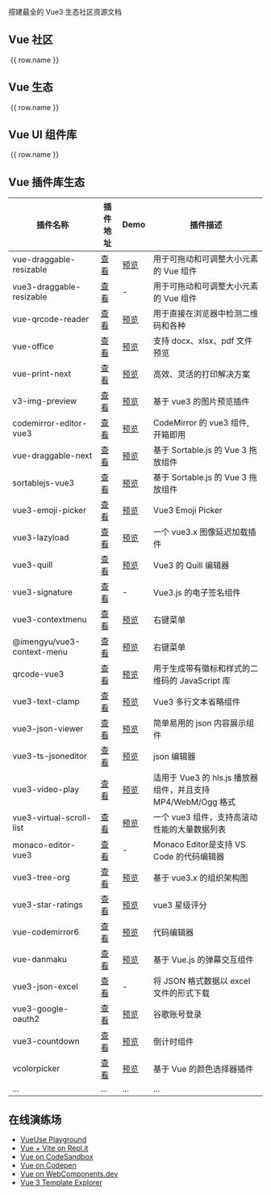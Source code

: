 搭建最全的 Vue3 生态社区资源文档

## Vue 社区

<script setup>
import { ref } from 'vue'

const count = ref([
  { name: 'Vue.js', icon: 'https://router.vuejs.org/logo.svg', url: 'https://cn.vuejs.org/guide/essentials/application' },
  { name: 'Vue Router', icon: 'https://router.vuejs.org/logo.svg', url: 'https://router.vuejs.org/zh/introduction.html' },
  { name: 'Pinia', icon: 'https://pinia.web3doc.top/logo.svg', url: 'https://pinia.web3doc.top/introduction.html' },
  { name: 'Persistedstate', icon: 'https://prazdevs.github.io/pinia-plugin-persistedstate/logo-dark.svg', url: 'https://prazdevs.github.io/pinia-plugin-persistedstate/zh/guide/' },
  { name: 'Vite', icon: 'https://cn.vitejs.dev/logo.svg', url: 'https://cn.vitejs.dev/guide/#trying-vite-online' },
  { name: 'VueUse', icon: 'https://vueuse.nodejs.cn/favicon.svg', url: 'https://vueuse.nodejs.cn/' },
  { name: 'Nuxt JS', icon: 'https://www.nuxtjs.cn/icon.png', url: 'https://www.nuxtjs.cn/guide/installation' },
])


const count2 = ref([
  { name: 'Vue.js挑战', icon: 'https://router.vuejs.org/logo.svg', url: 'https://cn-vuejs-challenges.netlify.app/' },
  { name: 'Vue.js Examples', icon: 'https://vuejsexamples.com/assets/vue.png', url: 'https://vuejsexamples.com/' },
  { name: 'Vue 3 备忘清单', icon: 'https://wangchujiang.com/reference/icons/touch-icon-iphone.png', url: 'https://quickref.cn/docs/vue.html' },
])

const count3 = ref([
  { name: 'Ant Design Vue', icon: 'https://next.antdv.com/assets/logo.1ef800a8.svg', url: 'https://antdv.com/docs/vue/introduce-cn/' },
  { name: 'Element Plus', icon: 'https://element-plus.org/images/element-plus-logo-small.svg', url: 'https://element-plus.org/zh-CN/' },
  { name: 'Vue Amazing UI', icon: 'https://themusecatcher.github.io/vue-amazing-ui/amazing-logo.svg', url: 'https://themusecatcher.github.io/vue-amazing-ui/' },
  { name: 'Naive UI', icon: 'https://www.naiveui.com/assets/naivelogo-BdDVTUmz.svg', url: 'https://www.naiveui.com/zh-CN/os-theme' },
  { name: 'Vant', icon: 'https://fastly.jsdelivr.net/npm/@vant/assets/logo.png', url: 'https://vant-ui.github.io/vant/#/zh-CN/home' },
  { name: 'VARLET', icon: 'https://varlet-varletjs.vercel.app/varlet_icon.png', url: 'https://varlet-varletjs.vercel.app/#/zh-CN/index' },
  { name: 'TDesign', icon: 'https://static.tdesign.tencent.com/favicon.ico', url: 'https://tdesign.tencent.com/vue-next/getting-started' },
  { name: 'Vuetify 3', icon: 'https://vuetifyjs.com/favicon.ico', url: 'https://vuetifyjs.com/zh-Hans/getting-started/installation/#section-5b8988c5' },
  { name: 'Primevue', icon: 'https://primevue.org/favicon.ico', url: 'https://primevue.org/vite' },
  { name: 'View Design', icon: 'https://file.iviewui.com/view-design-logo.png', url: 'https://www.iviewui.com/view-ui-plus/guide/introduce' },
  { name: 'Radix Vue', icon: 'https://www.radix-vue.com/logo.svg', url: 'https://www.radix-vue.com/' },
  { name: 'Quasar', icon: 'https://cdn.quasar.dev/logo-v2/svg/logo-dark.svg', url: 'https://quasar.dev/start/quick-start' },
  { name: 'iDux', icon: '  https://idux.site/icons/logo.svg', url: 'https://idux.site/docs/introduce/zh' },
  { name: 'Vue DevUI', icon: 'https://vue-devui.github.io/assets/logo.svg', url: 'https://vue-devui.github.io/' },
])

const goPage = (url) => {
  window.open(url)
}

</script>

<div :class="$style.main">
  <div :class="$style.card" v-for="(row, key) in count" @click="goPage(row.url)">
    <img :src="row.icon" :class="$style.icon">
    <span :class="$style.text">{{ row.name }}</span>
  </div>
</div>

## Vue 生态

<div :class="$style.main">
  <div :class="$style.card" v-for="(row, key) in count2" @click="goPage(row.url)">
    <img :src="row.icon" :class="$style.icon">
    <span :class="$style.text">{{ row.name }}</span>
  </div>
</div>

## Vue UI 组件库

<div :class="$style.main">
  <div :class="$style.card" v-for="(row, key) in count3" @click="goPage(row.url)">
    <img :src="row.icon" :class="$style.icon">
    <span :class="$style.text">{{ row.name }}</span>
  </div>
</div>

## Vue 插件库生态

| 插件名称                   | 插件地址                                                         | Demo                                                                 | 插件描述                                                     |
| -------------------------- | ---------------------------------------------------------------- | -------------------------------------------------------------------- | ------------------------------------------------------------ |
| vue-draggable-resizable    | [查看](https://www.npmjs.com/package/vue-draggable-resizable)    | [预览](https://mauricius.github.io/vue-draggable-resizable)          | 用于可拖动和可调整大小元素的 Vue 组件                        |
| vue3-draggable-resizable   | [查看](https://www.npmjs.com/package/vue3-draggable-resizable)   | -                                                                    | 用于可拖动和可调整大小元素的 Vue 组件                        |
| vue-qrcode-reader          | [查看](https://github.com/gruhn/vue-qrcode-reader)               | [预览](https://gruhn.github.io/vue-qrcode-reader/)                   | 用于直接在浏览器中检测二维码和各种                           |
| vue-office                 | [查看](https://github.com/501351981/vue-office)                  | [预览](https://501351981.github.io/vue-office/examples/docs/)        | 支持 docx、xlsx、pdf 文件预览                                |
| vue-print-next             | [查看](https://www.npmjs.com/package/vue-print-next)             | [预览](https://alexpang.cn/vue-print-next/docs/)                     | 高效、灵活的打印解决方案                                     |
| v3-img-preview             | [查看](https://www.npmjs.com/package/v3-img-preview)             | [预览](https://alfred-skyblue.github.io/v3-img-preview)              | 基于 vue3 的图片预览插件                                     |
| codemirror-editor-vue3     | [查看](https://www.npmjs.com/package/codemirror-editor-vue3)     | [预览](https://rennzhang.github.io/codemirror-editor-vue3/zh-CN/)    | CodeMirror 的 vue3 组件, 开箱即用                            |
| vue-draggable-next         | [查看](https://www.npmjs.com/package/codemirror-editor-vue3)     | [预览](https://vue-draggable-next.vercel.app)                        | 基于 Sortable.js 的 Vue 3 拖放组件                           |
| sortablejs-vue3            | [查看](https://www.npmjs.com/package/sortablejs-vue3)            | [预览](https://sortablejs-vue3.maxleiter.com/)                       | 基于 Sortable.js 的 Vue 3 拖放组件                           |
| vue3-emoji-picker          | [查看](https://www.npmjs.com/package/vue3-emoji-picker)          | [预览](https://codesandbox.io/p/github/delowardev/vue3-emoji-picker) | Vue3 Emoji Picker                                            |
| vue3-lazyload              | [查看](https://www.npmjs.com/package/vue3-lazyload)              | [预览](https://murongg.github.io/vue3-lazyload/)                     | 一个 vue3.x 图像延迟加载插件                                 |
| vue3-quill                 | [查看](https://www.npmjs.com/package/vue3-quill)                 | [预览](https://flyween.github.io/vue3-quill)                         | Vue3 的 Quill 编辑器                                         |
| vue3-signature             | [查看](https://www.npmjs.com/package/vue3-signature)             | -                                                                    | Vue3.js 的电子签名组件                                       |
| vue3-contextmenu           | [查看](https://www.npmjs.com/package/vue3-contextmenu)           | [预览](https://hunlongyu.github.io/vue3-contextmenu)                 | 右键菜单                                                     |
| @imengyu/vue3-context-menu | [查看](https://www.npmjs.com/package/@imengyu/vue3-context-menu) | [预览](https://docs.imengyu.top/vue3-context-menu-docs/en/)          | 右键菜单                                                     |
| qrcode-vue3                | [查看](https://www.npmjs.com/package/qrcode-vue3)                | [预览](https://qrcode-vue3-sample.vercel.app/)                       | 用于生成带有徽标和样式的二维码的 JavaScript 库               |
| vue3-text-clamp            | [查看](https://www.npmjs.com/package/vue3-text-clamp)            | [预览](https://sherwinshen.github.io/vue3-text-clamp/)               | Vue3 多行文本省略组件                                        |
| vue3-json-viewer           | [查看](https://www.npmjs.com/package/vue3-json-viewer)           | [预览](https://vjv-doc-qiuquanwu.vercel.app/)                        | 简单易用的 json 内容展示组件                                 |
| vue3-ts-jsoneditor         | [查看](https://www.npmjs.com/package/vue3-ts-jsoneditor)         | [预览](https://bestkolobok.github.io/vue3-jsoneditor/)               | json 编辑器                                                  |
| vue3-video-play            | [查看](https://www.npmjs.com/package/vue3-video-play)            | [预览](https://codelife.cc/vue3-video-play/)                         | 适用于 Vue3 的 hls.js 播放器组件，并且支持 MP4/WebM/Ogg 格式 |
| vue3-virtual-scroll-list   | [查看](https://www.npmjs.com/package/vue3-virtual-scroll-list)   | [预览](https://vue3-virtual-scroll-list-examples-xi.vercel.app)      | 一个 vue3 组件，支持高滚动性能的大量数据列表                 |
| monaco-editor-vue3         | [查看](https://www.npmjs.com/package/monaco-editor-vue3)         | -                                                                    | Monaco Editor<MonacoEditor/>是支持 VS Code 的代码编辑器      |
| vue3-tree-org              | [查看](https://www.npmjs.com/package/vue3-tree-org)              | [预览](https://sangtian152.github.io/vue3-tree-org/)                 | 基于 vue3.x 的组织架构图                                     |
| vue3-star-ratings          | [查看](https://www.npmjs.com/package/vue3-star-ratings)          | [预览](https://vue3-star-ratings.netlify.app/demo)                   | vue3 星级评分                                                |
| vue-codemirror6            | [查看](https://www.npmjs.com/package/vue-codemirror6)            | [预览](https://logue.dev/vue-codemirror6/)                           | 代码编辑器                                                   |
| vue-danmaku                | [查看](https://www.npmjs.com/package/vue3-danmaku)               | [预览](https://hellodigua.github.io/vue-danmaku/)                    | 基于 Vue.js 的弹幕交互组件                                   |
| vue3-json-excel            | [查看](https://www.npmjs.com/package/vue3-json-excel)            | -                                                                    | 将 JSON 格式数据以 excel 文件的形式下载                      |
| vue3-google-oauth2         | [查看](https://www.npmjs.com/package/vue3-google-oauth2)         | [预览](https://boring-lamport-199b25.netlify.app/)                   | 谷歌账号登录                                                 |
| vue3-countdown             | [查看](https://www.npmjs.com/package/vue3-countdown)             | [预览](https://wuanrin.github.io/vue3-countdown)                     | 倒计时组件                                                   |
| vcolorpicker               | [查看](https://www.npmjs.com/package/vcolorpicker)               | [预览](http://vue-color-picker.rxshc.com/)                           | 基于 Vue 的颜色选择器插件                                    |
| ...                        | ...                                                              | ...                                                                  | ...                                                          |

## 在线演练场

- [VueUse Playground](https://play.vueuse.org/)
- [Vue + Vite on Repl.it](https://replit.com/@replit/VueJS)
- [Vue on CodeSandbox](https://codesandbox.io/p/devbox/github/codesandbox/sandbox-templates/tree/main/vue-vite)
- [Vue on Codepen](https://codepen.io/pen/editor/vue)
- [Vue on WebComponents.dev](https://studio.webcomponents.dev/create/cevue)
- [Vue 3 Template Explorer](https://template-explorer.vuejs.org/#eyJzcmMiOiI8ZGl2PlxyXG4gIDIzMVxyXG48L2Rpdj4iLCJvcHRpb25zIjp7Im9wdGltaXplQmluZGluZ3MiOmZhbHNlfX0=)

<style module>
.main {
  margin-top: 32px;
  display: flex;
  flex-wrap: wrap;
  box-sizing: border-box;
}

.card {
  font-weight: bold;
  box-sizing: border-box;
  padding: 3px 6px;
  display: flex;
  flex-direction: column;
  align-items: center;
  margin-right: 32px;
  margin-bottom: 16px;
  cursor: pointer;
  &:hover {
    opacity: 0.8;
  }

  &:hover .text{
    color: #3451b2 !important;
  }
}

.icon {
  height: 50px;
  margin-bottom: 4px;
}

.text {
  font-size: 14px;
  font-weight: 500;
  
}

</style>

<!-- <script
  src="https://beaudar.lipk.org/client.js"
  repo="https://github.com/YangWenLong123/TextNook"
  branch="main"
  issue-term="pathname"
  issue-label="pathname"
  theme="github-dark"
  crossorigin="anonymous"
  async
>
</script> -->
